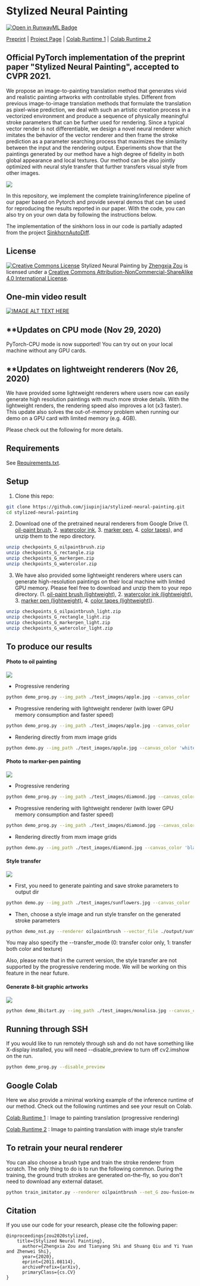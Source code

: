 # Stylized Neural Painting 

[![Open in RunwayML Badge](https://open-app.runwayml.com/gh-badge.svg)](https://open-app.runwayml.com/?model=akhaliq/stylized-neural-painting)

[Preprint](<https://arxiv.org/abs/2011.08114>) | [Project Page](<https://jiupinjia.github.io/neuralpainter/>)  | [Colab Runtime 1](<https://colab.research.google.com/drive/1XwZ4VI12CX2v9561-WD5EJwoSTJPFBbr?usp=sharing/>)  | [Colab Runtime 2](<https://colab.research.google.com/drive/1ch_41GtcQNQT1NLOA21vQJ_rQOjjv9D8?usp=sharing/>) 

## Official PyTorch implementation of the preprint paper "Stylized Neural Painting", accepted to CVPR 2021.

We propose an image-to-painting translation method that generates vivid and realistic painting artworks with controllable styles. Different from previous image-to-image translation methods that formulate the translation as pixel-wise prediction, we deal with such an artistic creation process in a vectorized environment and produce a sequence of physically meaningful stroke parameters that can be further used for rendering. Since a typical vector render is not differentiable, we design a novel neural renderer which imitates the behavior of the vector renderer and then frame the stroke prediction as a parameter searching process that maximizes the similarity between the input and the rendering output. Experiments show that the paintings generated by our method have a high degree of fidelity in both global appearance and local textures. Our method can be also jointly optimized with neural style transfer that further transfers visual style from other images.

![](./gallery/gif_teaser_1.gif)



In this repository, we implement the complete training/inference pipeline of our paper based on Pytorch and provide several demos that can be used for reproducing the results reported in our paper. With the code, you can also try on your own data by following the instructions below.

The implementation of the sinkhorn loss in our code is partially adapted from the project [SinkhornAutoDiff](https://github.com/gpeyre/SinkhornAutoDiff).



## License
<a rel="license" href="http://creativecommons.org/licenses/by-nc-sa/4.0/"><img alt="Creative Commons License" style="border-width:0" src="https://i.creativecommons.org/l/by-nc-sa/4.0/88x31.png" /></a><span xmlns:dct="http://purl.org/dc/terms/" property="dct:title">  Stylized Neural Painting</span> by <a xmlns:cc="http://creativecommons.org/ns#" href="http://www-personal.umich.edu/~zzhengxi/">Zhengxia Zou</a> is licensed under a <a rel="license" href="http://creativecommons.org/licenses/by-nc-sa/4.0/">Creative Commons Attribution-NonCommercial-ShareAlike 4.0 International License</a>.




## One-min video result

[![IMAGE ALT TEXT HERE](https://img.youtube.com/vi/oerb-nwrXhk/0.jpg)](https://www.youtube.com/watch?v=oerb-nwrXhk)



## **Updates on CPU mode (Nov 29, 2020)

PyTorch-CPU mode is now supported! You can try out on your local machine without any GPU cards.




## **Updates on lightweight renderers (Nov 26, 2020)

We have provided some lightweight renderers where users now can easily generate high resolution paintings with much more stroke details. With the lightweight renders, the rendering speed also improves a lot (x3 faster). This update also solves the out-of-memory problem when running our demo on a GPU card with limited memory (e.g. 4GB). 

Please check out the following for more details.



## Requirements

See [Requirements.txt](Requirements.txt).




## Setup

1. Clone this repo:

```bash
git clone https://github.com/jiupinjia/stylized-neural-painting.git 
cd stylized-neural-painting
```

2. Download one of the pretrained neural renderers from Google Drive (1. [oil-paint brush](https://drive.google.com/file/d/1sqWhgBKqaBJggl2A8sD1bLSq2_B1ScMG/view?usp=sharing), 2. [watercolor ink](https://drive.google.com/file/d/19Yrj15v9kHvWzkK9o_GSZtvQaJPmcRYQ/view?usp=sharing), 3. [marker pen](https://drive.google.com/file/d/1XsjncjlSdQh2dbZ3X1qf1M8pDc8GLbNy/view?usp=sharing), 4. [color tapes](https://drive.google.com/file/d/162ykmRX8TBGVRnJIof8NeqN7cuwwuzIF/view?usp=sharing)), and unzip them to the repo directory.

```bash
unzip checkpoints_G_oilpaintbrush.zip
unzip checkpoints_G_rectangle.zip
unzip checkpoints_G_markerpen.zip
unzip checkpoints_G_watercolor.zip
```


3. We have also provided some lightweight renderers where users can generate high-resolution paintings on their local machine  with limited GPU memory.  Please feel free to download and unzip them to your repo directory. (1. [oil-paint brush (lightweight)](https://drive.google.com/file/d/1kcXsx2nDF3b3ryYOwm3BjmfwET9lfFht/view?usp=sharing), 2. [watercolor ink (lightweight)](https://drive.google.com/file/d/1FoclmDOL6d1UT12-aCDwYMcXQKSK6IWA/view?usp=sharing), 3. [marker pen (lightweight)](https://drive.google.com/file/d/1pP99btR2XV3GtDHFXd8klpdQRSc0prLx/view?usp=sharing), 4. [color tapes (lightweight)](https://drive.google.com/file/d/1aHyc9ukObmCeaecs8o-a6p-SCjeKlvVZ/view?usp=sharing)).

```bash
unzip checkpoints_G_oilpaintbrush_light.zip
unzip checkpoints_G_rectangle_light.zip
unzip checkpoints_G_markerpen_light.zip
unzip checkpoints_G_watercolor_light.zip
```



## To produce our results

#### Photo to oil painting

![](./gallery/apple_oilpaintbrush.jpg)

- Progressive rendering

```bash
python demo_prog.py --img_path ./test_images/apple.jpg --canvas_color 'white' --max_m_strokes 500 --max_divide 5 --renderer oilpaintbrush --renderer_checkpoint_dir checkpoints_G_oilpaintbrush --net_G zou-fusion-net
```

- Progressive rendering with lightweight renderer (with lower GPU memory consumption and faster speed)

```bash
python demo_prog.py --img_path ./test_images/apple.jpg --canvas_color 'white' --max_m_strokes 500 --max_divide 5 --renderer oilpaintbrush --renderer_checkpoint_dir checkpoints_G_oilpaintbrush_light --net_G zou-fusion-net-light
```

- Rendering directly from mxm image grids

```bash
python demo.py --img_path ./test_images/apple.jpg --canvas_color 'white' --max_m_strokes 500 --m_grid 5 --renderer oilpaintbrush --renderer_checkpoint_dir checkpoints_G_oilpaintbrush --net_G zou-fusion-net
```


#### Photo to marker-pen painting

![](./gallery/diamond_markerpen.jpg)

- Progressive rendering

```bash
python demo_prog.py --img_path ./test_images/diamond.jpg --canvas_color 'black' --max_m_strokes 500 --max_divide 5 --renderer markerpen --renderer_checkpoint_dir checkpoints_G_markerpen --net_G zou-fusion-net
```

- Progressive rendering with lightweight renderer (with lower GPU memory consumption and faster speed)

```bash
python demo_prog.py --img_path ./test_images/diamond.jpg --canvas_color 'black' --max_m_strokes 500 --max_divide 5 --renderer markerpen --renderer_checkpoint_dir checkpoints_G_markerpen_light --net_G zou-fusion-net-light
```

- Rendering directly from mxm image grids

```bash
python demo.py --img_path ./test_images/diamond.jpg --canvas_color 'black' --max_m_strokes 500 --m_grid 5 --renderer markerpen --renderer_checkpoint_dir checkpoints_G_markerpen --net_G zou-fusion-net
```


#### Style transfer

![](./gallery/nst.jpg)

- First, you need to generate painting and save stroke parameters to output dir

```bash
python demo.py --img_path ./test_images/sunflowers.jpg --canvas_color 'white' --max_m_strokes 500 --m_grid 5 --renderer oilpaintbrush --renderer_checkpoint_dir checkpoints_G_oilpaintbrush --net_G zou-fusion-net --output_dir ./output
```

- Then, choose a style image and run style transfer on the generated stroke parameters

```bash
python demo_nst.py --renderer oilpaintbrush --vector_file ./output/sunflowers_strokes.npz --style_img_path ./style_images/fire.jpg --content_img_path ./test_images/sunflowers.jpg --canvas_color 'white' --net_G zou-fusion-net --renderer_checkpoint_dir checkpoints_G_oilpaintbrush --transfer_mode 1
```

You may also specify the --transfer_mode (0: transfer color only, 1: transfer both color and texture)

Also, please note that in the current version, the style transfer are not supported by the progressive rendering mode. We will be working on this feature in the near future. 


#### Generate 8-bit graphic artworks

![](./gallery/8bitart.jpg)

```bash
python demo_8bitart.py --img_path ./test_images/monalisa.jpg --canvas_color 'black' --max_m_strokes 300 --max_divide 4
```



## Running through SSH

If you would like to run remotely through ssh and do not have something like X-display installed, you will need --disable_preview to turn off cv2.imshow on the run.

```bash
python demo_prog.py --disable_preview
```



## Google Colab

Here we also provide a minimal working example of the inference runtime of our method. Check out the following runtimes and see your result on Colab.

[Colab Runtime 1](https://colab.research.google.com/drive/1XwZ4VI12CX2v9561-WD5EJwoSTJPFBbr?usp=sharing/) : Image to painting translation (progressive rendering)

[Colab Runtime 2](https://colab.research.google.com/drive/1ch_41GtcQNQT1NLOA21vQJ_rQOjjv9D8?usp=sharing/) : Image to painting translation with image style transfer 



## To retrain your neural renderer

You can also choose a brush type and train the stroke renderer from scratch. The only thing to do is to run the following common. During the training, the ground truth strokes are generated on-the-fly, so you don't need to download any external dataset. 

```bash
python train_imitator.py --renderer oilpaintbrush --net_G zou-fusion-net --checkpoint_dir ./checkpoints_G --vis_dir val_out --max_num_epochs 400 --lr 2e-4 --batch_size 64
```



## Citation

If you use our code for your research, please cite the following paper:

``````
@inproceedings{zou2020stylized,
    title={Stylized Neural Painting},
      author={Zhengxia Zou and Tianyang Shi and Shuang Qiu and Yi Yuan and Zhenwei Shi},
      year={2020},
      eprint={2011.08114},
      archivePrefix={arXiv},
      primaryClass={cs.CV}
}
``````

